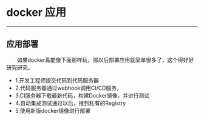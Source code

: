 # docker 应用
***
## 应用部署
&ensp;&ensp;&ensp;&ensp;如果docker真能像下面那样玩，那以后部署应用就简单很多了，这个得好好研究研究。
- 1.开发工程师提交代码到代码服务器
- 2.代码服务器通过webhook调用CI/CD服务，
- 3.CI服务器下载最新代码，构建Docker镜像，并进行测试
- 4.自动集成测试通过以后，推到私有的Registry
- 5.使用新版docker镜像进行部署